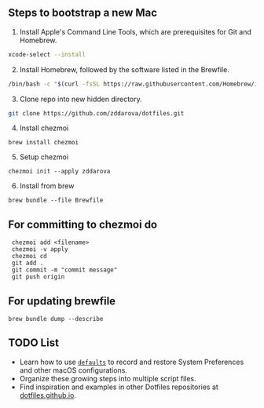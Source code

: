 ## Steps to bootstrap a new Mac

1. Install Apple's Command Line Tools, which are prerequisites for Git and Homebrew.

```zsh
xcode-select --install
```

2. Install Homebrew, followed by the software listed in the Brewfile.

```zsh
/bin/bash -c "$(curl -fsSL https://raw.githubusercontent.com/Homebrew/install/HEAD/install.sh)"
```

3. Clone repo into new hidden directory.
```zsh
git clone https://github.com/zddarova/dotfiles.git
```

4. Install chezmoi
```
brew install chezmoi
```

5. Setup chezmoi 
 ```
 chezmoi init --apply zddarova
 ```

 6. Install from brew

 ```
 brew bundle --file Brewfile
 ```

 ## For committing to chezmoi do

 ```
  chezmoi add <filename>
  chezmoi -v apply
  chezmoi cd
  git add .
  git commit -m "commit message"
  git push origin
 ```

## For updating brewfile

```
brew bundle dump --describe
```


## TODO List

- Learn how to use [`defaults`](https://macos-defaults.com/#%F0%9F%99%8B-what-s-a-defaults-command) to record and restore System Preferences and other macOS configurations.
- Organize these growing steps into multiple script files.
- Find inspiration and examples in other Dotfiles repositories at [dotfiles.github.io](https://dotfiles.github.io/).
